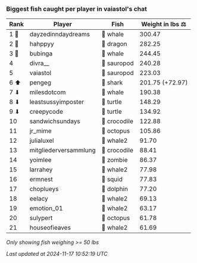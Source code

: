### Biggest fish caught per player in vaiastol's chat
| Rank | Player | Fish | Weight in lbs ⚖️ |
|------|--------|-----------|---------|
| 1 🥇  | dayzedinndaydreams | 🐳 whale | 300.47 |
| 2 🥈  | hahppyy | 🐉 dragon | 282.25 |
| 3 🥉  | bubinga | 🐳 whale | 244.45 |
| 4  | divra__ | 🦕 sauropod | 240.28 |
| 5  | vaiastol | 🦕 sauropod | 223.03 |
| 6 ⬆ | pengeg | 🦈 shark | 201.75 (+72.97) |
| 7 ⬇ | milesdotcom | 🐳 whale | 190.38 |
| 8 ⬇ | leastsussyimposter | 🐢 turtle | 148.29 |
| 9 ⬇ | creepycode | 🐢 turtle | 134.92 |
| 10  | sandwichsundays | 🐊 crocodile | 122.88 |
| 11  | jr_mime | 🐙 octopus | 105.86 |
| 12  | julialuxel | 🐋 whale2 | 91.70 |
| 13  | mitgliederversammlung | 🐊 crocodile | 88.41 |
| 14  | yoimlee | 🧟 zombie | 86.37 |
| 15  | larrahey | 🐋 whale2 | 77.98 |
| 16  | ermnest | 🦑 squid | 77.83 |
| 17  | choplueys | 🐬 dolphin | 77.20 |
| 18  | eelacy | 🐋 whale2 | 69.13 |
| 19  | emotion_01 | 🐋 whale2 | 63.17 |
| 20  | sulypert | 🐙 octopus | 61.78 |
| 21  | houseofieaves | 🐋 whale2 | 61.69 |

_Only showing fish weighing >= 50 lbs_

_Last updated at 2024-11-17 10:52:19 UTC_